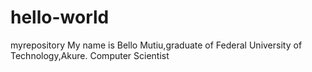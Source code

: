 # hello-world
myrepository
My name is Bello Mutiu,graduate of Federal University of Technology,Akure. Computer Scientist
